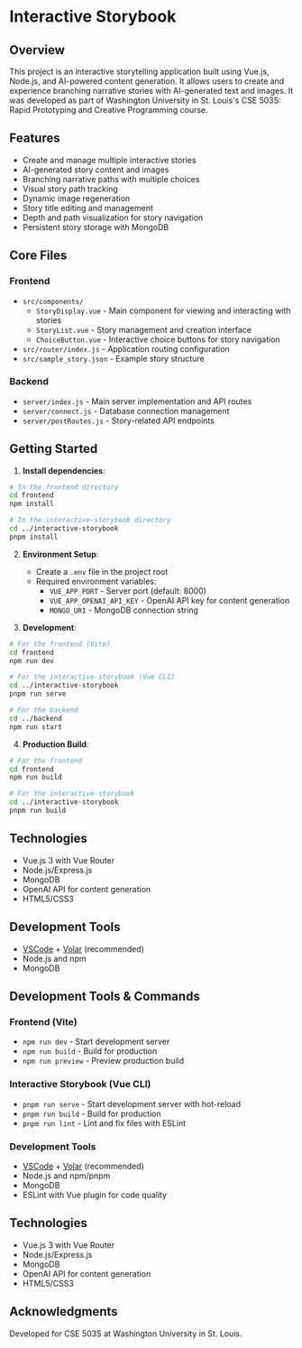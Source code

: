 # Interactive Storybook

## Overview

This project is an interactive storytelling application built using Vue.js, Node.js, and AI-powered content generation. It allows users to create and experience branching narrative stories with AI-generated text and images. It was developed as part of Washington University in St. Louis's CSE 503S: Rapid Prototyping and Creative Programming course.

## Features

- Create and manage multiple interactive stories
- AI-generated story content and images
- Branching narrative paths with multiple choices
- Visual story path tracking
- Dynamic image regeneration
- Story title editing and management
- Depth and path visualization for story navigation
- Persistent story storage with MongoDB

## Core Files

### Frontend
- `src/components/`
  - `StoryDisplay.vue` - Main component for viewing and interacting with stories
  - `StoryList.vue` - Story management and creation interface
  - `ChoiceButton.vue` - Interactive choice buttons for story navigation
- `src/router/index.js` - Application routing configuration
- `src/sample_story.json` - Example story structure

### Backend
- `server/index.js` - Main server implementation and API routes
- `server/connect.js` - Database connection management
- `server/postRoutes.js` - Story-related API endpoints

## Getting Started

1. **Install dependencies**:
```sh
# In the frontend directory
cd frontend
npm install

# In the interactive-storybook directory
cd ../interactive-storybook
pnpm install
```

2. **Environment Setup**:
   - Create a `.env` file in the project root
   - Required environment variables:
     - `VUE_APP_PORT` - Server port (default: 8000)
     - `VUE_APP_OPENAI_API_KEY` - OpenAI API key for content generation
     - `MONGO_URI` - MongoDB connection string

3. **Development**:
```sh
# For the frontend (Vite)
cd frontend
npm run dev

# For the interactive-storybook (Vue CLI)
cd ../interactive-storybook
pnpm run serve

# For the backend
cd ../backend
npm run start
```

4. **Production Build**:
```sh
# For the frontend
cd frontend
npm run build

# For the interactive-storybook
cd ../interactive-storybook
pnpm run build
```

## Technologies

- Vue.js 3 with Vue Router
- Node.js/Express.js
- MongoDB
- OpenAI API for content generation
- HTML5/CSS3

## Development Tools

- [VSCode](https://code.visualstudio.com/) + [Volar](https://marketplace.visualstudio.com/items?itemName=Vue.volar) (recommended)
- Node.js and npm
- MongoDB

## Development Tools & Commands

### Frontend (Vite)
- `npm run dev` - Start development server
- `npm run build` - Build for production
- `npm run preview` - Preview production build

### Interactive Storybook (Vue CLI)
- `pnpm run serve` - Start development server with hot-reload
- `pnpm run build` - Build for production
- `pnpm run lint` - Lint and fix files with ESLint

### Development Tools
- [VSCode](https://code.visualstudio.com/) + [Volar](https://marketplace.visualstudio.com/items?itemName=Vue.volar) (recommended)
- Node.js and npm/pnpm
- MongoDB
- ESLint with Vue plugin for code quality

## Technologies

- Vue.js 3 with Vue Router
- Node.js/Express.js
- MongoDB
- OpenAI API for content generation
- HTML5/CSS3

## Acknowledgments

Developed for CSE 503S at Washington University in St. Louis.